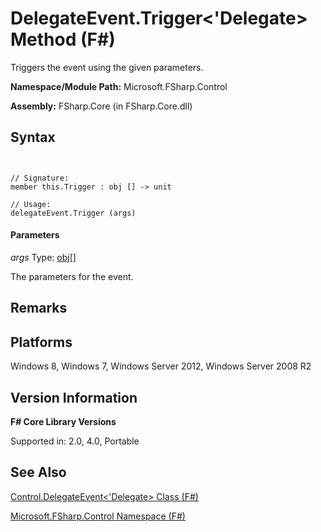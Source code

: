 # DelegateEvent.Trigger<'Delegate> Method (F#)

Triggers the event using the given parameters.

**Namespace/Module Path:** Microsoft.FSharp.Control

**Assembly:** FSharp.Core (in FSharp.Core.dll)


## Syntax


```


// Signature:
member this.Trigger : obj [] -> unit

// Usage:
delegateEvent.Trigger (args)

```



#### Parameters
*args*
Type: [obj](http://msdn.microsoft.com/en-us/library/dcf2430f-702b-40e5-a0a1-97518bf137f7)[[]](http://msdn.microsoft.com/en-us/library/def20292-9aae-4596-9275-b94e594f8493)


The parameters for the event.




## Remarks

## Platforms
Windows 8, Windows 7, Windows Server 2012, Windows Server 2008 R2


## Version Information
**F# Core Library Versions**

Supported in: 2.0, 4.0, Portable




## See Also
[Control.DelegateEvent&#60;'Delegate&#62; Class &#40;F&#35;&#41;](Control.DelegateEvent%5B%27Delegate%5D-Class-%5BFSharp%5D.md)

[Microsoft.FSharp.Control Namespace &#40;F&#35;&#41;](Microsoft.FSharp.Control-Namespace-%5BFSharp%5D.md)

